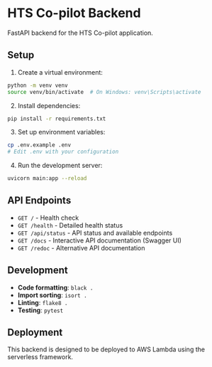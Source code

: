 # HTS Co-pilot Backend

FastAPI backend for the HTS Co-pilot application.

## Setup

1. Create a virtual environment:
```bash
python -m venv venv
source venv/bin/activate  # On Windows: venv\Scripts\activate
```

2. Install dependencies:
```bash
pip install -r requirements.txt
```

3. Set up environment variables:
```bash
cp .env.example .env
# Edit .env with your configuration
```

4. Run the development server:
```bash
uvicorn main:app --reload
```

## API Endpoints

- `GET /` - Health check
- `GET /health` - Detailed health status
- `GET /api/status` - API status and available endpoints
- `GET /docs` - Interactive API documentation (Swagger UI)
- `GET /redoc` - Alternative API documentation

## Development

- **Code formatting**: `black .`
- **Import sorting**: `isort .`
- **Linting**: `flake8 .`
- **Testing**: `pytest`

## Deployment

This backend is designed to be deployed to AWS Lambda using the serverless framework. 